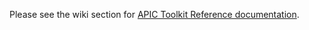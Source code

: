 Please see the wiki section for [APIC Toolkit Reference documentation](https://github.com/ibmArtifacts/APIC_Toolkit_Reference/wiki/APIC-Toolkit-Reference).
